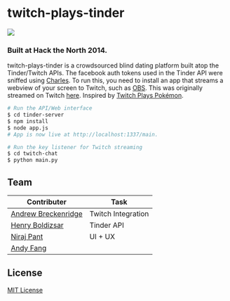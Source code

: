 twitch-plays-tinder
===
<img align="middle" src="https://raw.githubusercontent.com/xasos/twitch-plays-tinder/master/tinder-server/assets/images/logo.png?token=6235280__eyJzY29wZSI6IlJhd0Jsb2I6eGFzb3MvdHdpdGNoLXBsYXlzLXRpbmRlci9tYXN0ZXIvdGluZGVyLXNlcnZlci9hc3NldHMvaW1hZ2VzL2xvZ28ucG5nIiwiZXhwaXJlcyI6MTQxMTkxNzgxN30%3D--4d4acc25db74d348a37a6de2f2b17c71638ce81d"></img><br>

### Built at Hack the North 2014.

twitch-plays-tinder is a crowdsourced blind dating platform built atop the Tinder/Twitch APIs. The facebook auth tokens used in the Tinder API were sniffed using [Charles](http://www.charlesproxy.com/). To run this, you need to install an app that streams a webview of your screen to Twitch, such as [OBS](https://obsproject.com/). This was originally streamed on Twitch [here](http://www.twitch.tv/twitchplaystinderbot). Inspired by [Twitch Plays Pokémon](http://www.twitch.tv/twitchplayspokemon). 


```sh
# Run the API/Web interface
$ cd tinder-server
$ npm install
$ node app.js
# App is now live at http://localhost:1337/main. 

# Run the key listener for Twitch streaming
$ cd twitch-chat
$ python main.py
```

## Team      
Contributer | Task
--- | ---
[Andrew Breckenridge](andrewsb.github.io) | Twitch Integration
[Henry Boldizsar](http://challengepost.com/users/Gibolt) | Tinder API
[Niraj Pant](https://twitter.com/IamNotShiboYao) | UI + UX
[Andy Fang](http://challengepost.com/users/wchill) | 


## License
[MIT License](LICENSE)

